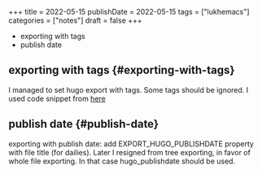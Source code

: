 +++
title = 2022-05-15
publishDate = 2022-05-15
tags = ["lukhemacs"]
categories = ["notes"]
draft = false
+++

-   exporting with tags
-   publish date

<!--more-->


## exporting with tags {#exporting-with-tags}

I managed to set hugo export with tags.
Some tags should be ignored.
I used code snippet from [here](https://www.reddit.com/r/orgmode/comments/8166p9/can_orgexport_or_oxhugo_ignore_some_tags/)


## publish date {#publish-date}

exporting with publish date:
add EXPORT_HUGO_PUBLISHDATE property with file title (for dailies).
Later I resigned from tree exporting, in favor of whole file exporting.
In that case hugo_publishdate should be used.
